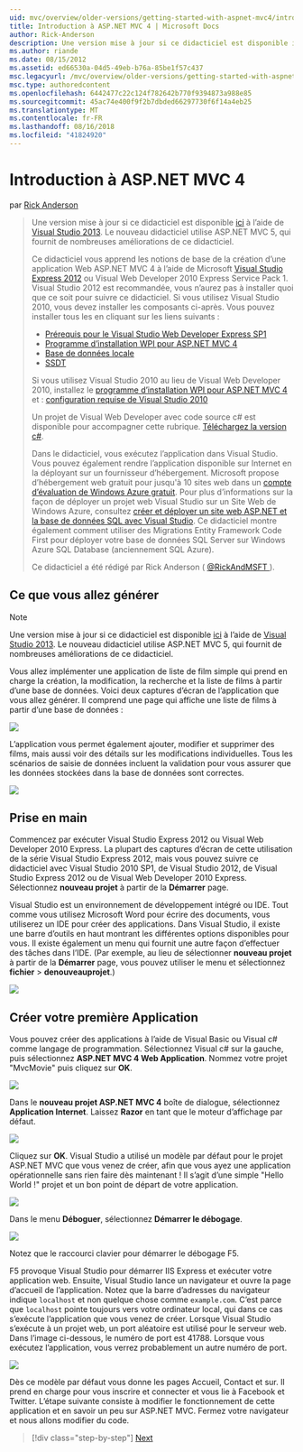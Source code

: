 ```yaml
---
uid: mvc/overview/older-versions/getting-started-with-aspnet-mvc4/intro-to-aspnet-mvc-4
title: Introduction à ASP.NET MVC 4 | Microsoft Docs
author: Rick-Anderson
description: Une version mise à jour si ce didacticiel est disponible ici à l’aide de Visual Studio 2013. Le nouveau didacticiel utilise ASP.NET MVC 5, qui fournit de nombreuses améliorations de t...
ms.author: riande
ms.date: 08/15/2012
ms.assetid: ed66530a-04d5-49eb-b76a-85be1f57c437
msc.legacyurl: /mvc/overview/older-versions/getting-started-with-aspnet-mvc4/intro-to-aspnet-mvc-4
msc.type: authoredcontent
ms.openlocfilehash: 6442477c22c124f782642b770f9394873a988e85
ms.sourcegitcommit: 45ac74e400f9f2b7dbded66297730f6f14a4eb25
ms.translationtype: MT
ms.contentlocale: fr-FR
ms.lasthandoff: 08/16/2018
ms.locfileid: "41824920"
---
```

<a name="intro-to-aspnet-mvc-4"></a>Introduction à ASP.NET MVC 4
====================
par [Rick Anderson](https://github.com/Rick-Anderson)

> Une version mise à jour si ce didacticiel est disponible [ici](../../getting-started/introduction/getting-started.md) à l’aide de [Visual Studio 2013](https://www.microsoft.com/visualstudio/eng/2013-downloads). Le nouveau didacticiel utilise ASP.NET MVC 5, qui fournit de nombreuses améliorations de ce didacticiel.
> 
> Ce didacticiel vous apprend les notions de base de la création d’une application Web ASP.NET MVC 4 à l’aide de Microsoft [Visual Studio Express 2012](https://www.microsoft.com/visualstudio/11/products/express) ou Visual Web Developer 2010 Express Service Pack 1. Visual Studio 2012 est recommandée, vous n’aurez pas à installer quoi que ce soit pour suivre ce didacticiel. Si vous utilisez Visual Studio 2010, vous devez installer les composants ci-après. Vous pouvez installer tous les en cliquant sur les liens suivants :
> 
> - [Prérequis pour le Visual Studio Web Developer Express SP1](https://www.microsoft.com/web/gallery/install.aspx?appid=VWD2010SP1Pack)
> - [Programme d’installation WPI pour ASP.NET MVC 4](https://go.microsoft.com/fwlink/?LinkId=243392)
> - [Base de données locale](https://www.microsoft.com/web/gallery/install.aspx?appid=SQLLocalDBOnly_11_0)
> - [SSDT](https://blogs.msdn.com/b/rickandy/archive/2012/08/02/installing-and-using-sql-server-data-tools-ssdt-on-visual-studio-2010-and-vwd.aspx)
> 
> Si vous utilisez Visual Studio 2010 au lieu de Visual Web Developer 2010, installez le [programme d’installation WPI pour ASP.NET MVC 4](https://go.microsoft.com/fwlink/?LinkId=243392) et : [configuration requise de Visual Studio 2010](https://www.microsoft.com/web/gallery/install.aspx?appsxml=&amp;appid=VS2010SP1Pack)
> 
> Un projet de Visual Web Developer avec code source c# est disponible pour accompagner cette rubrique. [Téléchargez la version c#](https://code.msdn.microsoft.com/Intro-to-ASPNET-MVC-4-61d0219d/file/114480/1/MvcMovie.zip).
> 
> Dans le didacticiel, vous exécutez l’application dans Visual Studio. Vous pouvez également rendre l’application disponible sur Internet en la déployant sur un fournisseur d’hébergement. Microsoft propose d’hébergement web gratuit pour jusqu'à 10 sites web dans un [compte d’évaluation de Windows Azure gratuit](https://www.windowsazure.com/pricing/free-trial/?WT.mc_id=A443DD604). Pour plus d’informations sur la façon de déployer un projet web Visual Studio sur un Site Web de Windows Azure, consultez [créer et déployer un site web ASP.NET et la base de données SQL avec Visual Studio](https://docs.microsoft.com/dotnet/azure/). Ce didacticiel montre également comment utiliser des Migrations Entity Framework Code First pour déployer votre base de données SQL Server sur Windows Azure SQL Database (anciennement SQL Azure).
> 
> Ce didacticiel a été rédigé par Rick Anderson ( [ @RickAndMSFT ](https://twitter.com/#!/RickAndMSFT) ).


## <a name="what-youll-build"></a>Ce que vous allez générer

> [!NOTE]
> Une version mise à jour si ce didacticiel est disponible [ici](../../getting-started/introduction/getting-started.md) à l’aide de [Visual Studio 2013](https://www.microsoft.com/visualstudio/eng/2013-downloads). Le nouveau didacticiel utilise ASP.NET MVC 5, qui fournit de nombreuses améliorations de ce didacticiel.


Vous allez implémenter une application de liste de film simple qui prend en charge la création, la modification, la recherche et la liste de films à partir d’une base de données. Voici deux captures d’écran de l’application que vous allez générer. Il comprend une page qui affiche une liste de films à partir d’une base de données :

![](intro-to-aspnet-mvc-4/_static/image1.png)

L’application vous permet également ajouter, modifier et supprimer des films, mais aussi voir des détails sur les modifications individuelles. Tous les scénarios de saisie de données incluent la validation pour vous assurer que les données stockées dans la base de données sont correctes.

![](intro-to-aspnet-mvc-4/_static/image2.png)

## <a name="getting-started"></a>Prise en main

Commencez par exécuter Visual Studio Express 2012 ou Visual Web Developer 2010 Express. La plupart des captures d’écran de cette utilisation de la série Visual Studio Express 2012, mais vous pouvez suivre ce didacticiel avec Visual Studio 2010 SP1, de Visual Studio 2012, de Visual Studio Express 2012 ou de Visual Web Developer 2010 Express. Sélectionnez **nouveau projet** à partir de la **Démarrer** page.

Visual Studio est un environnement de développement intégré ou IDE. Tout comme vous utilisez Microsoft Word pour écrire des documents, vous utiliserez un IDE pour créer des applications. Dans Visual Studio, il existe une barre d’outils en haut montrant les différentes options disponibles pour vous. Il existe également un menu qui fournit une autre façon d’effectuer des tâches dans l’IDE. (Par exemple, au lieu de sélectionner **nouveau projet** à partir de la **Démarrer** page, vous pouvez utiliser le menu et sélectionnez **fichier** &gt; **denouveauprojet**.)

![](intro-to-aspnet-mvc-4/_static/image3.png)

## <a name="creating-your-first-application"></a>Créer votre première Application

Vous pouvez créer des applications à l’aide de Visual Basic ou Visual c# comme langage de programmation. Sélectionnez Visual c# sur la gauche, puis sélectionnez **ASP.NET MVC 4 Web Application**. Nommez votre projet &quot;MvcMovie&quot; puis cliquez sur **OK**.

![](intro-to-aspnet-mvc-4/_static/image4.png)

Dans le **nouveau projet ASP.NET MVC 4** boîte de dialogue, sélectionnez **Application Internet**. Laissez **Razor** en tant que le moteur d’affichage par défaut.

![](intro-to-aspnet-mvc-4/_static/image5.png)

Cliquez sur **OK**. Visual Studio a utilisé un modèle par défaut pour le projet ASP.NET MVC que vous venez de créer, afin que vous ayez une application opérationnelle sans rien faire dès maintenant ! Il s’agit d’une simple &quot;Hello World !&quot; projet et un bon point de départ de votre application.

![](intro-to-aspnet-mvc-4/_static/image6.png)

Dans le menu **Déboguer**, sélectionnez **Démarrer le débogage**.

![](intro-to-aspnet-mvc-4/_static/image7.png)

Notez que le raccourci clavier pour démarrer le débogage F5.

F5 provoque Visual Studio pour démarrer IIS Express et exécuter votre application web. Ensuite, Visual Studio lance un navigateur et ouvre la page d’accueil de l’application. Notez que la barre d’adresses du navigateur indique `localhost` et non quelque chose comme `example.com`. C’est parce que `localhost` pointe toujours vers votre ordinateur local, qui dans ce cas s’exécute l’application que vous venez de créer. Lorsque Visual Studio s’exécute à un projet web, un port aléatoire est utilisé pour le serveur web. Dans l’image ci-dessous, le numéro de port est 41788. Lorsque vous exécutez l’application, vous verrez probablement un autre numéro de port.

![](intro-to-aspnet-mvc-4/_static/image8.png)

Dès ce modèle par défaut vous donne les pages Accueil, Contact et sur. Il prend en charge pour vous inscrire et connecter et vous lie à Facebook et Twitter. L’étape suivante consiste à modifier le fonctionnement de cette application et en savoir un peu sur ASP.NET MVC. Fermez votre navigateur et nous allons modifier du code.

> [!div class="step-by-step"]
> [Next](adding-a-controller.md)
